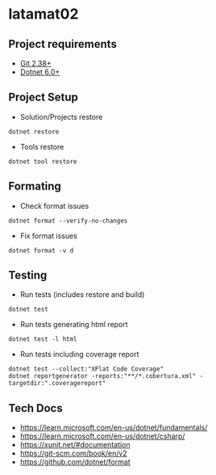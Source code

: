 # latamat02

## Project requirements
- [Git 2.38+](https://git-scm.com/downloads)
- [Dotnet 6.0+](https://dotnet.microsoft.com/en-us/download)

## Project Setup
- Solution/Projects restore
```
dotnet restore
```

- Tools restore
```
dotnet tool restore
```

## Formating
 - Check format issues
 ```
 dotnet format --verify-no-changes
 ```

 - Fix format issues
 ```
 dotnet format -v d
 ```

## Testing
- Run tests (includes restore and build)
```
dotnet test
```

- Run tests generating html report
```
dotnet test -l html
```

- Run tests including coverage report
```
dotnet test --collect:"XPlat Code Coverage"
dotnet reportgenerator -reports:"**/*.cobertura.xml" -targetdir:".coveragereport"
```

 ## Tech Docs
 - https://learn.microsoft.com/en-us/dotnet/fundamentals/
 - https://learn.microsoft.com/en-us/dotnet/csharp/
 - https://xunit.net/#documentation
 - https://git-scm.com/book/en/v2
 - https://github.com/dotnet/format
 